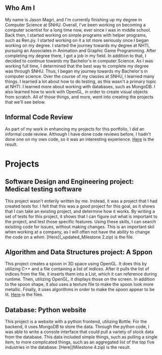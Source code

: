 ## Who Am I

My name is Jason Magri, and I'm currently finishing up my degree in Computer Science at SNHU. Overall, I've been working on becoming a computer scientist for a long time now, ever since I was in middle school. Back then, I started working on simple programs with helper programs, such as Ren.py. I started working on it a lot more seriously once I began working on my degree. I started the journey towards my degree at NHTI, pursuing an Associates in Animation and Graphic Game Programming. After completing my degree there, I got a job in my field. In addition to that, I decided to continue towards my Bachelor's in computer Science. As I was working full time, I determined that the best way to complete my degree was through SNHU. Thus, I began my journey towards my Bachelor's in computer science. Over the course of my classes at SNHU, I learned many things. I learned a lot about how to do testing, as this wasn't a primary topic at NHTI. I learned more about working with databases, such as MongoDB. I also learned how to work with OpenGL, in order to create visual objects from scratch. All of those things, and more, went into creating the projects that we'll see below.

## Informal Code Review

As part of my work in enhancing my projects for this portfolio, I did an informal code review. Although I have done code reviews before, I hadn't done one on my own code, so it was an interesting experience. [Here](https://www.youtube.com/watch?v=WxqrUq2FM9I&feature=youtu.be) is the result.

# Projects 

## Software Design and Engineering project: Medical testing software

This project wasn't enterily written by me. Instead, it was a project that I had created tests for. I felt that this was a good project for this goal, as it shows that I can take an existing project, and determine how it works. By writing a set of tests for this project, it shows that I can figure out what is important to the project, and test those specific features. Using these skills, I can search exisiting code for issues, without making changes. This is an important skil when working at a company, as I will often not have the ability to change the code on a whim. [Here](_updated_Milestone 2.zip) is the file.

## Algorithm and Data Structures project: A Sppon

This project creates a spoon in 3D space using OpenGL. It does this by utilizing C++ and a file containing a list of indices. After it pulls the list of indices from the file, it inserts them into a List, which it can reference during runtime. Then, utilizing OpenGL, it displays those on the screen. In addition to the spoon shape, it also uses a texture file to make the spoon look more metallic. Finally, it uses algorithms in order to make the spoon appear to be lit. [Here](Final.zip) is the files.

## Database: Python website

This project is a website with a python frontend, utilizing Bottle. For the backend, it uses MongoDB to store the data. Through the python code, I was able to write a console interface that could pull a variety of stock data from the database. This data included simple things, such as pulling a single item, to more complicated things, such as an aggregated list of the top five industries in the database. [Here](Milestone 4.zip) is the result.
